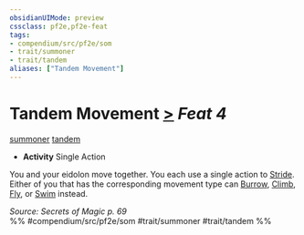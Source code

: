 ```yaml
---
obsidianUIMode: preview
cssclass: pf2e,pf2e-feat
tags:
- compendium/src/pf2e/som
- trait/summoner
- trait/tandem
aliases: ["Tandem Movement"]
---
```

# Tandem Movement  [>](chapter-9-playing-the-game.md#Actions "Single Action") *Feat 4*  
[summoner](Reference/Rules/Traits/summoner-som.md "Summoner Class Trait")  [tandem](tandem-som.md "Tandem Action & Ability Trait")  

- **Activity** Single Action

You and your eidolon move together. You each use a single action to [Stride](stride.md). Either of you that has the corresponding movement type can [Burrow](burrow.md), [Climb](climb.md), [Fly](Reference/Rules/Actions/fly.md), or [Swim](swim.md) instead.

*Source: Secrets of Magic p. 69*  
%% #compendium/src/pf2e/som #trait/summoner #trait/tandem %%